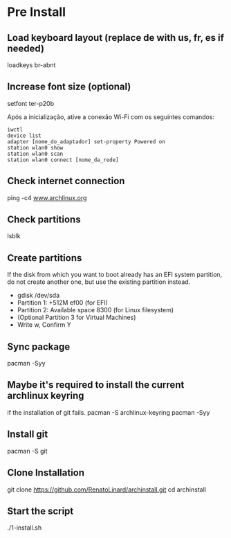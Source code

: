 # Pre Install

## Load keyboard layout (replace de with us, fr, es if needed)
loadkeys br-abnt

## Increase font size (optional)
setfont ter-p20b

Após a inicialização, ative a conexão Wi-Fi com os seguintes comandos:

```shell
iwctl
device list
adapter [nome_do_adaptador] set-property Powered on
station wlan0 show
station wlan0 scan
station wlan0 connect [nome_da_rede]
```

## Check internet connection
ping -c4 www.archlinux.org

## Check partitions
lsblk

## Create partitions
 If the disk from which you want to boot already has an EFI system partition, do not create another one, but use the existing partition instead.

 - gdisk /dev/sda
 - Partition 1: +512M ef00 (for EFI)
 - Partition 2: Available space 8300 (for Linux filesystem)
 - (Optional Partition 3 for Virtual Machines)
 - Write w, Confirm Y

## Sync package
pacman -Syy

## Maybe it's required to install the current archlinux keyring
 if the installation of git fails.
pacman -S archlinux-keyring
pacman -Syy

## Install git
pacman -S git

## Clone Installation
git clone https://github.com/RenatoLinard/archinstall.git
cd archinstall

## Start the script
./1-install.sh

